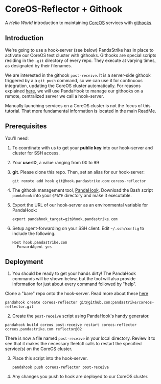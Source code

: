 # CoreOS-Reflector + Githook

A _Hello World_ introduction to maintaining [CoreOS][0] services with [githooks][1].

## Introduction

We're going to use a hook-server (see below) PandaStrike has in place to activate our CoreOS test cluster with githooks.  Githooks are special scripts residing in the `.git` directory of every repo.  They execute at varying times, as designated by their filenames.

We are interested in the githook `post-receive`.  It is a server-side githook triggered by a a `git push` command,  so we can use it for continuous integration, updating the CoreOS cluster automatically.  For reasons explained [here](https://github.com/pandastrike/PandaHook/blob/master/README.md#comparison-to-gitreceive), we will use PandaHook to manage our githooks on a remote, centralized server we call a hook-server.  

Manually launching services on a CoreOS cluster is not the focus of this tutorial. That more fundamental information is located in the main ReadMe.

## Prerequisites

You'll need:

1. To coordinate with us to get your **public key** into our hook-server and cluster for SSH access.

2. Your **userID**, a value ranging from 00 to 99

3. **git**. Please clone this repo.  Then, set an alias for our hook-server:
    ```
    git remote add hook git@hook.pandastrike.com:coreos-reflector
    ```

4. The githook management tool, [PandaHook](https://github.com/pandastrike/PandaHook).  Download the Bash script `pandahook` into your `$PATH` directory and make it executable.

5. Export the URL of our hook-server as an environmental variable for PandaHook:
    ```shell
    export pandahook_target=git@hook.pandastrike.com
    ```

6. Setup agent-forwarding on your SSH client.  Edit `~/.ssh/config` to include the following.
    ```
    Host hook.pandastrike.com
      ForwardAgent yes
    ```

## Deployment
1. You should be ready to get your hands dirty!  The PandaHook commands will be shown below, but the tool will also provide information for just about every command followed by "help".

  Clone a "bare" repo onto the hook-server.  Read more about these [here](https://github.com/pandastrike/PandaHook/blob/master/README.md#comparison-to-gitreceive)
  ```
  pandahook create coreos-reflector git@github.com:pandastrike/coreos-reflector.git
  ```

2. Create the `post-receive` script using PandaHook's handy generator.
  ```
  pandahook build coreos post-receive restart coreos-reflector coreos.pandastrike.com reflector@02
  ```

  There is now a file named `post-receive` in your local directory.  Review it to see that it makes the necessary fleetctl calls to restart the specified service(s) on the CoreOS cluster.

3.  Place this script into the hook-server.

    ```
    pandahook push coreos-reflector post-receive
    ```

4. Any changes you push to hook are deployed to our CoreOS cluster.


[0]:https://www.docker.com/
[1]:http://git-scm.com/docs/githooks
